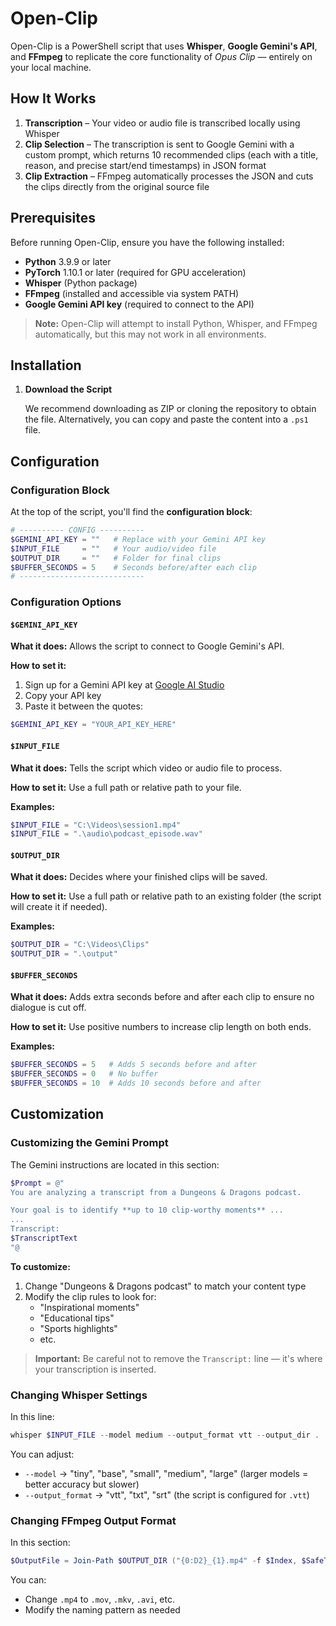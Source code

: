 # Open-Clip

Open-Clip is a PowerShell script that uses **Whisper**, **Google Gemini's API**, and **FFmpeg** to replicate the core functionality of *Opus Clip* — entirely on your local machine.

## How It Works

1. **Transcription** – Your video or audio file is transcribed locally using Whisper
2. **Clip Selection** – The transcription is sent to Google Gemini with a custom prompt, which returns 10 recommended clips (each with a title, reason, and precise start/end timestamps) in JSON format
3. **Clip Extraction** – FFmpeg automatically processes the JSON and cuts the clips directly from the original source file

## Prerequisites

Before running Open-Clip, ensure you have the following installed:

- **Python** 3.9.9 or later
- **PyTorch** 1.10.1 or later (required for GPU acceleration)
- **Whisper** (Python package)
- **FFmpeg** (installed and accessible via system PATH)
- **Google Gemini API key** (required to connect to the API)

> **Note:** Open-Clip will attempt to install Python, Whisper, and FFmpeg automatically, but this may not work in all environments.

## Installation

1. **Download the Script**
   
   We recommend downloading as ZIP or cloning the repository to obtain the file. Alternatively, you can copy and paste the content into a `.ps1` file.

## Configuration

### Configuration Block

At the top of the script, you'll find the **configuration block**:

```powershell
# ---------- CONFIG ----------
$GEMINI_API_KEY = ""   # Replace with your Gemini API key
$INPUT_FILE     = ""   # Your audio/video file
$OUTPUT_DIR     = ""   # Folder for final clips
$BUFFER_SECONDS = 5    # Seconds before/after each clip
# ----------------------------
```

### Configuration Options

#### `$GEMINI_API_KEY`

**What it does:** Allows the script to connect to Google Gemini's API.

**How to set it:**
1. Sign up for a Gemini API key at [Google AI Studio](https://ai.google.dev/aistudio)
2. Copy your API key
3. Paste it between the quotes:

```powershell
$GEMINI_API_KEY = "YOUR_API_KEY_HERE"
```

#### `$INPUT_FILE`

**What it does:** Tells the script which video or audio file to process.

**How to set it:** Use a full path or relative path to your file.

**Examples:**
```powershell
$INPUT_FILE = "C:\Videos\session1.mp4"
$INPUT_FILE = ".\audio\podcast_episode.wav"
```

#### `$OUTPUT_DIR`

**What it does:** Decides where your finished clips will be saved.

**How to set it:** Use a full path or relative path to an existing folder (the script will create it if needed).

**Examples:**
```powershell
$OUTPUT_DIR = "C:\Videos\Clips"
$OUTPUT_DIR = ".\output"
```

#### `$BUFFER_SECONDS`

**What it does:** Adds extra seconds before and after each clip to ensure no dialogue is cut off.

**How to set it:** Use positive numbers to increase clip length on both ends.

**Examples:**
```powershell
$BUFFER_SECONDS = 5   # Adds 5 seconds before and after
$BUFFER_SECONDS = 0   # No buffer
$BUFFER_SECONDS = 10  # Adds 10 seconds before and after
```

## Customization

### Customizing the Gemini Prompt

The Gemini instructions are located in this section:

```powershell
$Prompt = @"
You are analyzing a transcript from a Dungeons & Dragons podcast.

Your goal is to identify **up to 10 clip-worthy moments** ...
...
Transcript:
$TranscriptText
"@
```

**To customize:**
1. Change "Dungeons & Dragons podcast" to match your content type
2. Modify the clip rules to look for:
   - "Inspirational moments"
   - "Educational tips"
   - "Sports highlights"
   - etc.

> **Important:** Be careful not to remove the `Transcript:` line — it's where your transcription is inserted.

### Changing Whisper Settings

In this line:

```powershell
whisper $INPUT_FILE --model medium --output_format vtt --output_dir .
```

You can adjust:
- `--model` → "tiny", "base", "small", "medium", "large" (larger models = better accuracy but slower)
- `--output_format` → "vtt", "txt", "srt" (the script is configured for `.vtt`)

### Changing FFmpeg Output Format

In this section:

```powershell
$OutputFile = Join-Path $OUTPUT_DIR ("{0:D2}_{1}.mp4" -f $Index, $SafeTitle)
```

You can:
- Change `.mp4` to `.mov`, `.mkv`, `.avi`, etc.
- Modify the naming pattern as needed
